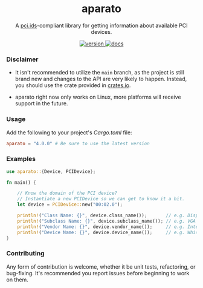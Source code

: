 <div align="center">
<h1>aparato</h1>

A <a href="https://pci-ids.ucw.cz/">pci.ids</a>-compliant library for getting information about available PCI devices.

<a href="https://crates.io/crates/aparato">
    <img src="https://img.shields.io/crates/v/aparato" alt="version" />
</a>

<a href="https://docs.rs/crate/aparato/">
    <img src="https://docs.rs/aparato/badge.svg" alt="docs" />
</a>

</div>

### Disclaimer

- It isn't recommended to utilize the `main` branch, as the 
project is still brand new and changes to the API are
very likely to happen. Instead, you should use the crate provided in
[crates.io](https://crates.io/crates/aparato).

- aparato right now only works on Linux, more platforms will receive
support in the future.

### Usage

Add the following to your project's *Cargo.toml* file:

```toml
aparato = "4.0.0" # Be sure to use the latest version
```

### Examples

```rust
use aparato::{Device, PCIDevice};

fn main() {

    // Know the domain of the PCI device?
    // Instantiate a new PCIDevice so we can get to know it a bit.
    let device = PCIDevice::new("00:02.0");

    println!("Class Name: {}", device.class_name());       // e.g. Display Controller
    println!("Subclass Name: {}", device.subclass_name()); // e.g. VGA compatible controller
    println!("Vendor Name: {}", device.vendor_name());     // e.g. Intel Corporation
    println!("Device Name: {}", device.device_name());     // e.g. WhiskeyLake-U GT2 [UHD Graphics 620]
}

```


### Contributing

Any form of contribution is welcome, whether it be unit tests, refactoring, or bug-fixing. It's recommended you report issues before beginning to work on them.

